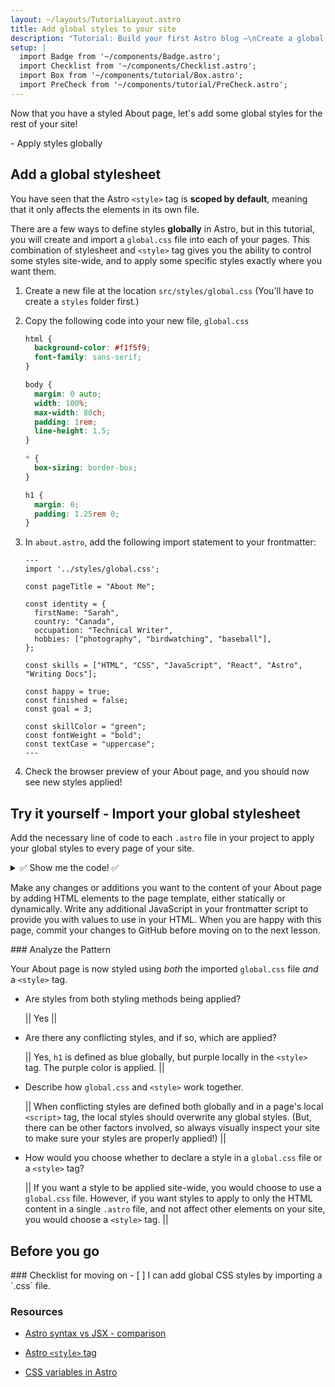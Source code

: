 ```yaml
---
layout: ~/layouts/TutorialLayout.astro
title: Add global styles to your site
description: "Tutorial: Build your first Astro blog —\nCreate a global stylesheet for site-wide styling "
setup: |
  import Badge from '~/components/Badge.astro';
  import Checklist from '~/components/Checklist.astro';
  import Box from '~/components/tutorial/Box.astro';
  import PreCheck from '~/components/tutorial/PreCheck.astro';
---
```

Now that you have a styled About page, let's add some global styles for the rest of your site!

<PreCheck>
  - Apply styles globally
</PreCheck>

## Add a global stylesheet

You have seen that the Astro `<style>` tag is **scoped by default**, meaning that it only affects the elements in its own file.

There are a few ways to define styles **globally** in Astro, but in this tutorial, you will create and import a `global.css` file into each of your pages. This combination of stylesheet and `<style>` tag gives you the ability to control some styles site-wide, and to apply some specific styles exactly where you want them.

1. Create a new file at the location `src/styles/global.css` (You'll have to create a `styles` folder first.)

2. Copy the following code into your new file, `global.css`

    ```css title="src/styles/global.css"
    html {
      background-color: #f1f5f9;
      font-family: sans-serif;
    }

    body {
      margin: 0 auto;
      width: 100%;
      max-width: 80ch;
      padding: 1rem;
      line-height: 1.5;
    }

    * {
      box-sizing: border-box;
    }

    h1 {
      margin: 0;
      padding: 1.25rem 0;
    }
    ```

3. In `about.astro`, add the following import statement to your frontmatter: 

    ```astro title="src/pages/about.astro" ins={2}
    ---
    import '../styles/global.css';

    const pageTitle = "About Me";

    const identity = {
      firstName: "Sarah",
      country: "Canada",
      occupation: "Technical Writer",
      hobbies: ["photography", "birdwatching", "baseball"],
    };

    const skills = ["HTML", "CSS", "JavaScript", "React", "Astro", "Writing Docs"];

    const happy = true;
    const finished = false;
    const goal = 3;

    const skillColor = "green";
    const fontWeight = "bold";
    const textCase = "uppercase";
    ---
    ```

4. Check the browser preview of your About page, and you should now see new styles applied!

<Box icon="puzzle-piece">

## Try it yourself - Import your global stylesheet

Add the necessary line of code to each `.astro` file in your project to apply your global styles to every page of your site.

<details>
<summary>✅ Show me the code! ✅</summary>

Add the following import statement to the two other page files: `src/pages/index.astro` and `src/pages/blog.astro`

```astro title="src/pages/index.astro" ins={2}
---
import '../styles/global.css';
---
```
</details>
</Box>

Make any changes or additions you want to the content of your About page by adding HTML elements to the page template, either statically or dynamically. Write any additional JavaScript in your frontmatter script to provide you with values to use in your HTML. When you are happy with this page, commit your changes to GitHub before moving on to the next lesson.

<Box icon="question-mark">
### Analyze the Pattern

Your About page is now styled using *both* the imported `global.css` file *and* a `<style>` tag.

- Are styles from both styling methods being applied? 

    || Yes ||

- Are there any conflicting styles, and if so, which are applied?

    || Yes, `h1` is defined as blue globally, but purple locally in the `<style>` tag. The purple color is applied.  ||

- Describe how `global.css` and `<style>` work together.

    || When conflicting styles are defined both globally and in a page's local `<script>` tag, the local styles should overwrite any global styles. (But, there can be other factors involved, so always visually inspect your site to make sure your styles are properly applied!)  ||

- How would you choose whether to declare a style in a `global.css` file or a `<style>` tag?

    || If you want a style to be applied site-wide, you would choose to use a `global.css` file. However, if you want styles to apply to only the HTML content in a single `.astro` file, and not affect other elements on your site, you would choose a `<style>` tag. ||

</Box>

## Before you go

<Box icon="check-list">
### Checklist for moving on

<Checklist>
- [ ] I can add global CSS styles by importing a `.css` file.
</Checklist>
</Box>

### Resources
- [Astro syntax vs JSX - comparison](/en/core-concepts/astro-components/#differences-between-astro-and-jsx)

- [Astro `<style>` tag](/en/guides/styling/#styling-in-astro)

- [CSS variables in Astro](/en/guides/styling/#css-variables)




